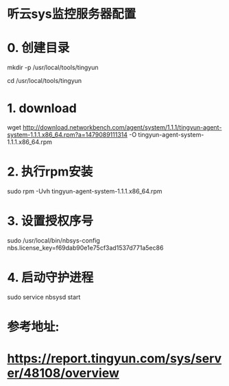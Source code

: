 # 听云sys监控服务器配置

# 0. 创建目录

mkdir -p /usr/local/tools/tingyun

cd /usr/local/tools/tingyun

# 1. download
wget http://download.networkbench.com/agent/system/1.1.1/tingyun-agent-system-1.1.1.x86_64.rpm?a=1479089111314 -O tingyun-agent-system-1.1.1.x86_64.rpm

# 2. 执行rpm安装

sudo rpm -Uvh tingyun-agent-system-1.1.1.x86_64.rpm

# 3. 设置授权序号

sudo /usr/local/bin/nbsys-config nbs.license_key=f69dab90e1e75cf3ad1537d771a5ec86

# 4. 启动守护进程

sudo service nbsysd start

# 参考地址:

# https://report.tingyun.com/sys/server/48108/overview
